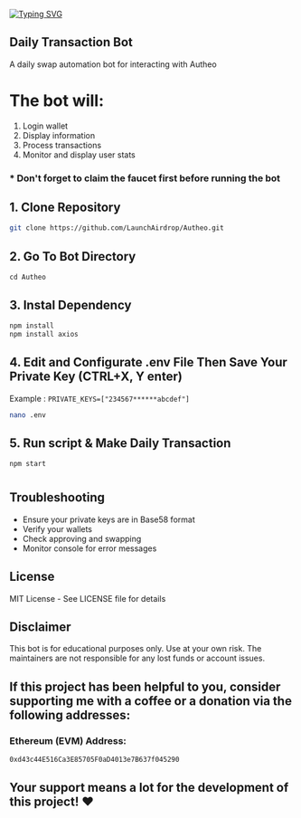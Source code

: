 [![Typing SVG](https://readme-typing-svg.demolab.com?font=Fira+Code&pause=1000&width=435&lines=Welcome+To+Launch+Airdrop)](https://git.io/typing-svg)


## Daily Transaction Bot
A daily swap automation bot for interacting with Autheo

# The bot will:
1. Login wallet
2. Display information
3. Process transactions
4. Monitor and display user stats


### * Don't forget to claim the faucet first before running the bot

## 1. Clone Repository

```bash
git clone https://github.com/LaunchAirdrop/Autheo.git
```

## 2. Go To Bot Directory
```
cd Autheo
```

## 3. Instal Dependency

```bash
npm install
npm install axios
```

## 4. Edit and Configurate .env File Then Save Your Private Key (CTRL+X, Y enter)
Example : `PRIVATE_KEYS=["234567******abcdef"]`
```bash
nano .env
```

## 5. Run script & Make Daily Transaction

```bash
npm start
```
#

## Troubleshooting

- Ensure your private keys are in Base58 format
- Verify your wallets
- Check approving and swapping
- Monitor console for error messages

## License

MIT License - See LICENSE file for details

## Disclaimer

This bot is for educational purposes only. Use at your own risk. The maintainers are not responsible for any lost funds or account issues.

## If this project has been helpful to you, consider supporting me with a coffee or a donation via the following addresses:

### Ethereum (EVM) Address:
```bash
0xd43c44E516Ca3E85705F0aD4013e7B637f045290
```

## Your support means a lot for the development of this project! ❤️
